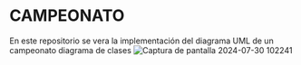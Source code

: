 # CAMPEONATO
En este repositorio se vera la implementación del diagrama UML de un campeonato 
diagrama de clases
![Captura de pantalla 2024-07-30 102241](https://github.com/user-attachments/assets/88996494-7673-4f1f-920e-d7a4a27654b6)
